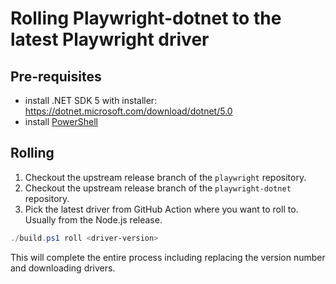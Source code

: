 # Rolling Playwright-dotnet to the latest Playwright driver

## Pre-requisites

* install .NET SDK 5 with installer: https://dotnet.microsoft.com/download/dotnet/5.0
* install [PowerShell](https://github.com/PowerShell/PowerShell)

## Rolling

1. Checkout the upstream release branch of the `playwright` repository.
1. Checkout the upstream release branch of the `playwright-dotnet` repository.
1. Pick the latest driver from GitHub Action where you want to roll to. Usually from the Node.js release.

```powershell
./build.ps1 roll <driver-version>
```

This will complete the entire process including replacing the version number and downloading drivers.
